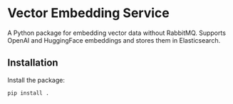# Vector Embedding Service

A Python package for embedding vector data without RabbitMQ. Supports OpenAI and HuggingFace embeddings and stores them in Elasticsearch.

## Installation

Install the package:

```bash
pip install .